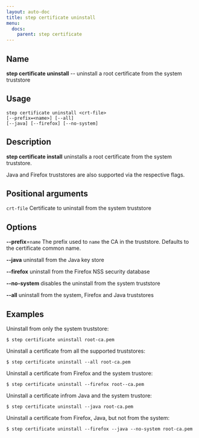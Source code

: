 ```yaml
---
layout: auto-doc
title: step certificate uninstall
menu:
  docs:
    parent: step certificate
---
```


## Name
**step certificate uninstall** -- uninstall a root certificate from the system truststore

## Usage

```raw
step certificate uninstall <crt-file>
[--prefix=<name>] [--all]
[--java] [--firefox] [--no-system]
```

## Description

**step certificate install** uninstalls a root certificate from the system
truststore.

Java and Firefox truststores are also supported via the respective flags.

## Positional arguments

`crt-file`
Certificate to uninstall from the system truststore

## Options


**--prefix**=`name`
The prefix used to `name` the CA in the truststore. Defaults to the
certificate common name.

**--java**
uninstall from the Java key store

**--firefox**
uninstall from the Firefox NSS security database

**--no-system**
disables the uninstall from the system truststore

**--all**
uninstall from the system, Firefox and Java truststores

## Examples

Uninstall from only the system truststore:
```shell
$ step certificate uninstall root-ca.pem
```

Uninstall a certificate from all the supported truststores:
```shell
$ step certificate uninstall --all root-ca.pem
```

Uninstall a certificate from Firefox and the system trustore:
```shell
$ step certificate uninstall --firefox root--ca.pem
```

Uninstall a certificate infrom Java and the system trustore:
```shell
$ step certificate uninstall --java root-ca.pem
```

Uninstall a certificate from Firefox, Java, but not from the system:
```shell
$ step certificate uninstall --firefox --java --no-system root-ca.pem
```

